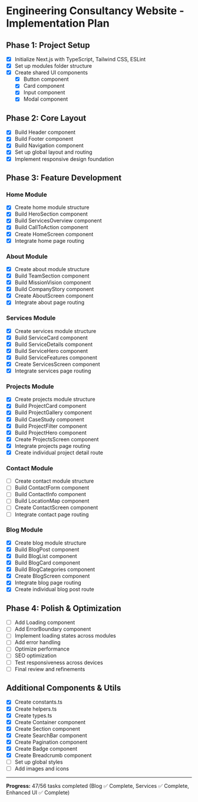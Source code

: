 # Engineering Consultancy Website - Implementation Plan

## Phase 1: Project Setup
- [x] Initialize Next.js with TypeScript, Tailwind CSS, ESLint
- [x] Set up modules folder structure
- [x] Create shared UI components
  - [x] Button component
  - [x] Card component
  - [x] Input component
  - [x] Modal component

## Phase 2: Core Layout
- [x] Build Header component
- [x] Build Footer component
- [x] Build Navigation component
- [x] Set up global layout and routing
- [x] Implement responsive design foundation

## Phase 3: Feature Development

### Home Module
- [x] Create home module structure
- [x] Build HeroSection component
- [x] Build ServicesOverview component
- [x] Build CallToAction component
- [x] Create HomeScreen component
- [x] Integrate home page routing

### About Module
- [x] Create about module structure
- [x] Build TeamSection component
- [x] Build MissionVision component
- [x] Build CompanyStory component
- [x] Create AboutScreen component
- [x] Integrate about page routing

### Services Module
- [x] Create services module structure
- [x] Build ServiceCard component
- [x] Build ServiceDetails component
- [x] Build ServiceHero component
- [x] Build ServiceFeatures component
- [x] Create ServicesScreen component
- [x] Integrate services page routing

### Projects Module
- [x] Create projects module structure
- [x] Build ProjectCard component
- [x] Build ProjectGallery component
- [x] Build CaseStudy component
- [x] Build ProjectFilter component
- [x] Build ProjectHero component
- [x] Create ProjectsScreen component
- [x] Integrate projects page routing
- [x] Create individual project detail route

### Contact Module
- [ ] Create contact module structure
- [ ] Build ContactForm component
- [ ] Build ContactInfo component
- [ ] Build LocationMap component
- [ ] Create ContactScreen component
- [ ] Integrate contact page routing

### Blog Module
- [x] Create blog module structure
- [x] Build BlogPost component
- [x] Build BlogList component
- [x] Build BlogCard component
- [x] Build BlogCategories component
- [x] Create BlogScreen component
- [x] Integrate blog page routing
- [x] Create individual blog post route

## Phase 4: Polish & Optimization
- [ ] Add Loading component
- [ ] Add ErrorBoundary component
- [ ] Implement loading states across modules
- [ ] Add error handling
- [ ] Optimize performance
- [ ] SEO optimization
- [ ] Test responsiveness across devices
- [ ] Final review and refinements

## Additional Components & Utils
- [x] Create constants.ts
- [x] Create helpers.ts
- [x] Create types.ts
- [x] Create Container component
- [x] Create Section component
- [x] Create SearchBar component
- [x] Create Pagination component
- [x] Create Badge component
- [x] Create Breadcrumb component
- [ ] Set up global styles
- [ ] Add images and icons

---
**Progress:** 47/56 tasks completed (Blog ✅ Complete, Services ✅ Complete, Enhanced UI ✅ Complete)